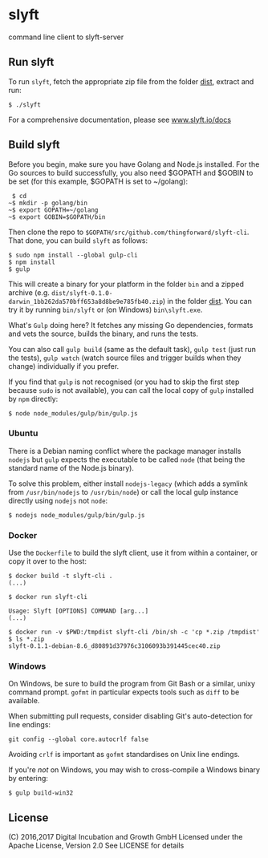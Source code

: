 # slyft
command line client to slyft-server

## Run slyft
To run `slyft`, fetch the appropriate zip file from the folder [dist](dist), extract and run:
```
$ ./slyft
```

For a comprehensive documentation, please see www.slyft.io/docs

## Build slyft

Before you begin, make sure you have Golang and Node.js installed. For the Go sources to build successfully, you also need $GOPATH and $GOBIN to be set (for this example, $GOPATH is set to ~/golang):
```
 $ cd
~$ mkdir -p golang/bin
~$ export GOPATH=~/golang
~$ export GOBIN=$GOPATH/bin
```

Then clone the repo to `$GOPATH/src/github.com/thingforward/slyft-cli`. That done, you can build `slyft` as follows:

```
$ sudo npm install --global gulp-cli
$ npm install 
$ gulp
```

This will create a binary for your platform in the folder `bin` and a zipped archive (e.g. `dist/slyft-0.1.0-darwin_1bb262da570bff653a8d8be9e785fb40.zip`) in the folder [dist](dist). You can try it by running `bin/slyft` or (on Windows) `bin\slyft.exe`.

What's `Gulp` doing here? It fetches any missing Go dependencies, formats and vets the source, builds the binary, and runs the tests.

You can also call `gulp build` (same as the default task), `gulp test` (just run the tests), `gulp watch` (watch source files and trigger builds when they change) individually if you prefer.

If you find that `gulp` is not recognised (or you had to skip the first step because `sudo` is not available), you can call the local copy of `gulp` installed by `npm` directly:
```
$ node node_modules/gulp/bin/gulp.js
```

### Ubuntu 

There is a Debian naming conflict where the package manager installs `nodejs` but `gulp` expects the executable to be called `node` (that being the standard name of the Node.js binary).

To solve this problem, either install `nodejs-legacy` (which adds a symlink from `/usr/bin/nodejs` to `/usr/bin/node`) or call the local gulp instance directly using `nodejs` not `node`:
```
$ nodejs node_modules/gulp/bin/gulp.js
```

### Docker

Use the `Dockerfile` to build the slyft client, use it from within a container, or copy it over to the host:

```
$ docker build -t slyft-cli .
(...)

$ docker run slyft-cli

Usage: Slyft [OPTIONS] COMMAND [arg...]
(...)

$ docker run -v $PWD:/tmpdist slyft-cli /bin/sh -c 'cp *.zip /tmpdist'
$ ls *.zip
slyft-0.1.1-debian-8.6_d80891d37976c3106093b391445cec40.zip
```

### Windows
On Windows, be sure to build the program from Git Bash or a similar, unixy command prompt. `gofmt` in particular expects tools such as `diff` to be available.

When submitting pull requests, consider disabling Git's auto-detection for line endings:
```
git config --global core.autocrlf false
```
Avoiding `crlf` is important as `gofmt` standardises on Unix line endings.

If you're *not* on Windows, you may wish to cross-compile a Windows binary by entering:
```
$ gulp build-win32
```

## License

(C) 2016,2017 Digital Incubation and Growth GmbH
Licensed under the Apache License, Version 2.0
See LICENSE for details
